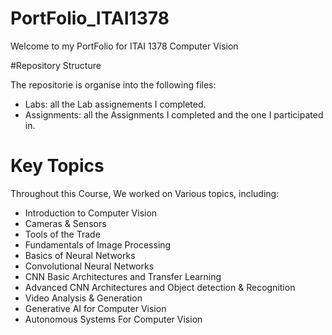 # PortFolio_ITAI1378
Welcome to my PortFolio for ITAI 1378 Computer Vision

#Repository Structure

The repositorie is organise into the following files:
- Labs: all the Lab assignements I completed.
- Assignments: all the Assignments I completed and the one I participated in.
# Key Topics
Throughout this Course, We worked on Various topics, including:
- Introduction to Computer Vision
- Cameras & Sensors
- Tools of the Trade
- Fundamentals of Image Processing
- Basics of Neural Networks
- Convolutional Neural Networks
- CNN Basic Architectures and Transfer Learning
- Advanced CNN Architectures and Object detection & Recognition
- Video Analysis & Generation
- Generative AI for Computer Vision
- Autonomous Systems For Computer Vision
